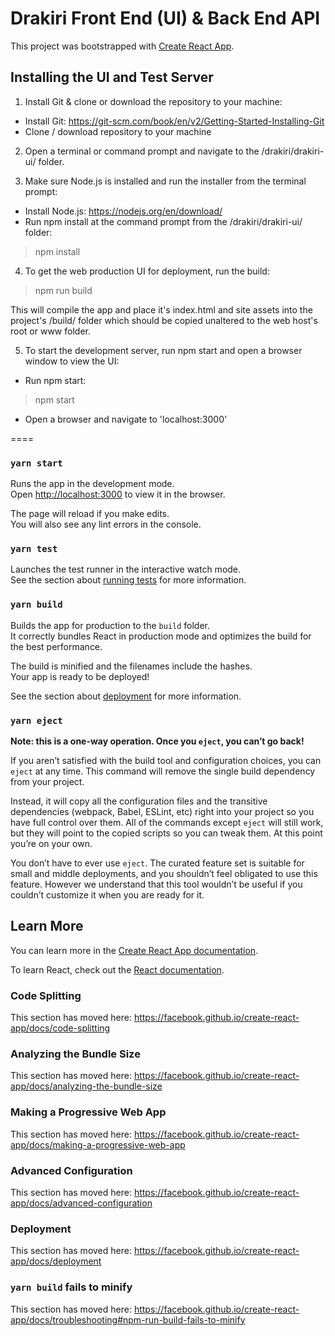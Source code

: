 # Drakiri Front End (UI) & Back End API

This project was bootstrapped with [Create React App](https://github.com/facebook/create-react-app).

## Installing the UI and Test Server

1. Install Git & clone or download the repository to your machine: 

- Install Git: https://git-scm.com/book/en/v2/Getting-Started-Installing-Git
- Clone / download repository to your machine

2. Open a terminal or command prompt and navigate to the /drakiri/drakiri-ui/ folder.

3. Make sure Node.js is installed and run the installer from the terminal prompt:

- Install Node.js: https://nodejs.org/en/download/
- Run npm install at the command prompt from the /drakiri/drakiri-ui/ folder:

> npm install

4. To get the web production UI for deployment, run the build:

> npm run build

This will compile the app and place it's index.html and site assets into the project's /build/ folder which should be copied unaltered to the web host's root or www folder.

5. To start the development server, run npm start and open a browser window to view the UI:

- Run npm start:

> npm start

- Open a browser and navigate to 'localhost:3000'


====


### `yarn start`

Runs the app in the development mode.<br />
Open [http://localhost:3000](http://localhost:3000) to view it in the browser.

The page will reload if you make edits.<br />
You will also see any lint errors in the console.

### `yarn test`

Launches the test runner in the interactive watch mode.<br />
See the section about [running tests](https://facebook.github.io/create-react-app/docs/running-tests) for more information.

### `yarn build`

Builds the app for production to the `build` folder.<br />
It correctly bundles React in production mode and optimizes the build for the best performance.

The build is minified and the filenames include the hashes.<br />
Your app is ready to be deployed!

See the section about [deployment](https://facebook.github.io/create-react-app/docs/deployment) for more information.

### `yarn eject`

**Note: this is a one-way operation. Once you `eject`, you can’t go back!**

If you aren’t satisfied with the build tool and configuration choices, you can `eject` at any time. This command will remove the single build dependency from your project.

Instead, it will copy all the configuration files and the transitive dependencies (webpack, Babel, ESLint, etc) right into your project so you have full control over them. All of the commands except `eject` will still work, but they will point to the copied scripts so you can tweak them. At this point you’re on your own.

You don’t have to ever use `eject`. The curated feature set is suitable for small and middle deployments, and you shouldn’t feel obligated to use this feature. However we understand that this tool wouldn’t be useful if you couldn’t customize it when you are ready for it.

## Learn More

You can learn more in the [Create React App documentation](https://facebook.github.io/create-react-app/docs/getting-started).

To learn React, check out the [React documentation](https://reactjs.org/).

### Code Splitting

This section has moved here: https://facebook.github.io/create-react-app/docs/code-splitting

### Analyzing the Bundle Size

This section has moved here: https://facebook.github.io/create-react-app/docs/analyzing-the-bundle-size

### Making a Progressive Web App

This section has moved here: https://facebook.github.io/create-react-app/docs/making-a-progressive-web-app

### Advanced Configuration

This section has moved here: https://facebook.github.io/create-react-app/docs/advanced-configuration

### Deployment

This section has moved here: https://facebook.github.io/create-react-app/docs/deployment

### `yarn build` fails to minify

This section has moved here: https://facebook.github.io/create-react-app/docs/troubleshooting#npm-run-build-fails-to-minify
